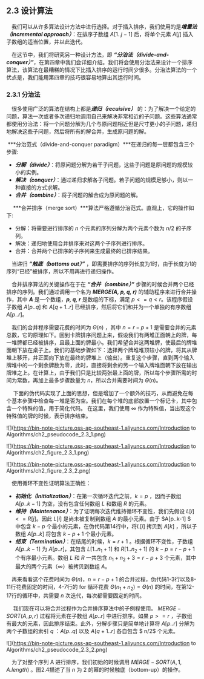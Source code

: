 ## 2.3 设计算法

&emsp;我们可以从许多算法设计方法中进行选择。对于插入排序，我们使用的是***增量法（incremental approach）***：在排序子数组 $A[1..j-1]$ 后，将单个元素 $A[j]$ 插入子数组的适当位置，并以此迭代。

&emsp;在这节中，我们将研究另一种设计方法，即 ***“分治法（divide-and-conquer）”***，在第四章中我们会详细介绍。我们将会使用分治法来设计一个排序算法，该算法在最糟糕的情况下比插入排序的运行时间少很多。分治法算法的一个优点是，我们能用第四章的技巧很容易地算出其运行时间。

### 2.3.1 分治法

&emsp;很多使用广泛的算法在结构上都是***递归（recuisive）*** 的：为了解决一个给定的问题，算法一次或者多次递归地调用自己来解决非常相近的子问题。这些算法通常都使用分治法：将一个问题分解为几个与原问题相近但是尺寸更小的子问题，递归地解决这些子问题，然后将所有的解合并，生成原问题的解。

​	 ***分治范式（divide-and-conquer paradigm）***在递归的每一层都包含三个步骤: 

- ***分解（divide）***：将原问题分解为若干子问题，这些子问题是原问题的规模较小的实例。
- ***解决（conquer）***：通过递归求解各子问题。若子问题的规模足够小，则以一种直接的方式求解。
- ***合并（combine）***：将子问题的解合成为原问题的解。

&emsp; ***合并排序（merge sort）***算法严格遵循分治范式。直观上，它的操作如下:

- 分解：将需要进行排序的 $n$ 个元素的序列分解为两个元素个数为 $n/2$ 的子序列。
- 解决：递归地使用合并排序来对这两个子序列进行排序。
- 合并：合并两个已排序的子序列来生成最终的已排序结果。

&emsp;当递归 ***“触底（bottoms out）”*** ，即需要排序的序列长度为1时，由于长度为1的序列“已经”被排序，所以不用再进行递归操作。

&emsp;合并排序算法的关键操作在于在 ***“合并（combine）”*** 步骤的时候合并两个已经排序的序列。我们通过调用一个名为 ***MERGE(A, p, q, r)*** 的辅助程序来进行合并操作，其中 ***A*** 是一个数组，***p, q, r*** 是数组的下标，满足 $p <= q < r$。该程序假设子数组 $A[p..q]$ 和 $A[q+1..r]$ 已经排序，然后将它们和并为一个单独的有序数组 $A[p..r]$。

&emsp;我们的合并程序需要花费的时间为 $Θ(n)$ ，其中 $n = r - p + 1$ 是需要合并的元素总数，它的原理如下。回到卡牌排序问题上来，假设我们有两堆正面朝上的牌，每一堆牌都已经被排序，且最上面的牌最小。我们希望合并这两堆牌，使最后的牌堆面朝下放在桌子上。我们的基础步骤如下：选择两个牌堆堆顶较小的牌，将其从牌堆上移开，并正面向下放在最终的牌堆上（输出）。重复这个步骤，直到两个输入牌堆中的一个剩余牌数为零，此时，直接将剩余的另一个输入牌堆面朝下放在输出牌堆之上。在计算上，由于我们只是比较两张最上面的牌，所以每个步骤所需的时间为常数，再加上最多步骤数量为 $n$，所以合并需要时间为 $Θ(n)$。

&emsp; 下面的伪代码实现了上面的思想，但是增加了一个额外的技巧，从而避免在每个基本步骤中检查每一堆是否为空。我们在每个堆的底部放置一个标记卡，其中包含一个特殊的值，用于简化代码。 在这里，我们使用 $∞$ 作为特殊值，当出现这个特殊值的牌的时候，表示排序结束。

![](https://bin-note-picture.oss-ap-southeast-1.aliyuncs.com/Introduction to Algorithms/ch2_pseudocode_2.3_1.png)

![](https://bin-note-picture.oss-ap-southeast-1.aliyuncs.com/Introduction to Algorithms/ch2_figure_2.3_1.png)

![](https://bin-note-picture.oss-ap-southeast-1.aliyuncs.com/Introduction to Algorithms/ch2_figure_2.3_2.png)

&emsp;使用循环不变性证明算法正确性：

- ***初始化（Initialization）***：在第一次循环迭代之前，$k=p$ ，因而子数组 $A[p..k-1]$ 为空，没有包含任何数组 $L$ 和数组 $R$ 的元素。
- ***维持（Maintenance）***：为了证明每次迭代维持循环不变性，我们先假设 $L[i] <= R[j]$。因此 $L[i]$ 是尚未被复制到数组 $A$ 的最小元素。由于 $A[p..k-1] $ 中包含 $k-p$ 个最小的元素，在伪代码第14行中，将$L[i]$ 拷贝到 $A[k]$ ，所以子数组 $A[p..k]$ 将包含 $k-p+1$ 个最小元素。
- ***结束（Termination）***：在结尾的时候，$k=r+1$ 。根据循环不变性，子数组 $A[p..k-1]$ 为 $A[p..r]$，其包含 $L[1..n_1+1]$ 和 $R[1..n_2+1]$ 的 $k-p=r-p+1$ 个有序最小元素。数组 $L$ 和 $R$ 一共包含 $n_1+n_2+3 = r-p+3$ 个元素，其中最大的两个元素（$∞$）被拷贝到数组 $A$。

&emsp;再来看看这个花费时间为 $Θ(n)，n=r-p+1$ 的合并过程，伪代码1-3行以及8-11行花费固定的时间，4-7行的 for 循环花费 $Θ(n_1+n_2)=Θ(n)$ 的时间，在第12-17行的循环中，共需要 $n$ 次迭代，每次都需要固定的时间。

&emsp; 我们现在可以将合并过程作为合并排序算法中的子例程使用。 $MERGE-SORT(A,p,r)$ 过程将元素在子数组 $A[p..r]$ 中进行排序。如果 $p>=r$ ，子数组有最大的元素，因此排序结束。此外，分解步骤只是简单地计算将   $A[p..r]$ 分解为两个子数组的索引 $q$ ：$A[p..q]$ 以及 $A[q+1..r]$ 各自包含 $ n/2$ 个元素。

![](https://bin-note-picture.oss-ap-southeast-1.aliyuncs.com/Introduction to Algorithms/ch2_pseudocode_2.3_2.png)

&emsp;为了对整个序列 A 进行排序，我们初始的时候调用 $MERGE-SORT(A,1,A.length)$ 。图2.4描述了当 $n$ 为 2 的幂的时候触底（bottom-up）的操作。